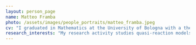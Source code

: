 ```yaml
---
layout: person_page
name: Matteo Framba
photo: /assets/images/people_portraits/matteo_framba.jpeg
cv: "I graduated in Mathematics at the University of Bologna with a thesis on optimal transport and reinforcement learning. I took part in the 2019 ECMI event with the project *Epidemic models for Infectious Diseases*. I collaborated in 2020 with CERN on the CBI *Reducing diagnosis times for particular rare diseases* project. I am currently a PhD research fellow in Mathematics at the University of Trento, working on mathematical models and statistical inference in epidemiological studies."
research_interests: "My research activity studies quasi-reaction models using diffusion processes; the aim is to improve the estimation of parameters governing the dynamics of the process. Using both deterministic and stochastic approaches, I worked on mathematical models for gene therapies and epidemiological studies."
---
```

